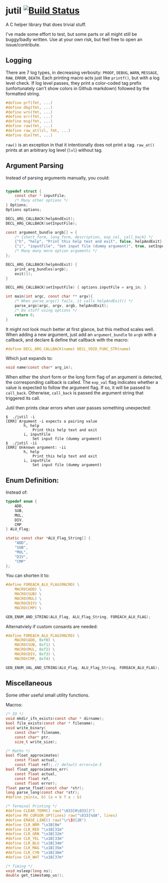 # jutil [![Build Status](https://travis-ci.com/joy13975/jutil.svg?branch=master)](https://travis-ci.com/joy13975/jutil)

A C helper library that does trivial stuff.

I've made some effort to test, but some parts or all might still be buggy/badly written. Use at your own risk, but feel free to open an issue/contribute.

## Logging

There are 7 log types, in decreasing verbosity: `PROOF`, `DEBUG`, `WARN`, `MESSAGE`, `RAW`, `ERROR`, `DEATH`. Each printing macro acts just like `printf()`, but with a log level check. If log level passes, they print a color-coded tag prefix (unfortunately can't show colors in Github markdown) followed by the formatted string.

```c
#define prf(fmt, ...)
#define dbg(fmt, ...)
#define wrn(fmt, ...)
#define err(fmt, ...)
#define msg(fmt, ...)
#define raw(fmt, ...)
#define raw_at(lvl, fmt, ...)
#define die(fmt, ...)
```

`raw()` is an exception in that it intentionally does not print a tag. `raw_at()` prints at an arbitrary log level (`lvl`) without tag.

## Argument Parsing
Instead of parsing arguments manually, you could:
```c

typedef struct {
    const char * inputFile;
    /* Many other options */
} Options;
Options options;

DECL_ARG_CALLBACK(helpAndExit);
DECL_ARG_CALLBACK(setInputFile);

const argument_bundle argb[] = {
    /* {short_form, long_form, description, exp_val, call_back} */
    {"h", "help", "Print this help text and exit", false, helpAndExit},
    {"i", "inputFile", "Set input file (dummy argument)", true, setInputFile}
    /* Many many more option arguments */
};

DECL_ARG_CALLBACK(helpAndExit) {
    print_arg_bundles(argb);
    exit(1);
}

DECL_ARG_CALLBACK(setInputFile) { options.inputFile = arg_in; }

int main(int argc, const char ** argv){
	/* When parse_args() fails, it calls helpAndExit() */
    parse_args(argc, argv, argb, helpAndExit);
    /* Do stuff using options */
    return 0;
}
```

It might not look much better at first glance, but this method scales well. When adding a new argument, just add an `argument_bundle` to `argb` with a callback, and declare & define that callback with the macro:

```c
#define DECL_ARG_CALLBACK(name) DECL_VOID_FUNC_STR(name)
```

Which just expands to:

```c
void name(const char* arg_in);
```

When either the short form or the long form flag of an argument is detected, the corresponding callback is called. The `exp_val` flag indicates whether a value is expected to follow the argument flag. If so, it will be passed to `call_back`. Otherwise, `call_back` is passed the argument string that triggered its call.

Jutil then prints clear errors when user passes something unexpected:

```shell
$  ./jutil -i
[ERR] Argument -i expects a pairing value
        h, help
            Print this help text and exit
        i, inputFile
            Set input file (dummy argument)
$  ./jutil -ii
[ERR] Unknown argument: -ii
        h, help
            Print this help text and exit
        i, inputFile
            Set input file (dummy argument)
```


## Enum Definition:
Instead of:
```c
typedef enum {
    ADD,
    SUB,
    MUL,
    DIV,
    CMP
} ALU_Flag;

static const char *ALU_Flag_String[] {
    "ADD",
    "SUB",
    "MUL",
    "DIV",
    "CMP"
};
```

You can shorten it to:
```c
#define FOREACH_ALU_FLAG(MACRO) \
    MACRO(ADD) \
    MACRO(SUB) \
    MACRO(MUL) \
    MACRO(DIV) \
    MACRO(CMP) \

GEN_ENUM_AND_STRING(ALU_Flag, ALU_Flag_String, FOREACH_ALU_FLAG);
```

Alternatviely if custom consants are needed:

```c
#define FOREACH_ALU_FLAG(MACRO) \
    MACRO(ADD, 0xf0) \
    MACRO(SUB, 0xf1) \
    MACRO(MUL, 0xf2) \
    MACRO(DIV, 0xf3) \
    MACRO(CMP, 0xf4) \

GEN_ENUM_VAL_AND_STRING(ALU_Flag, ALU_Flag_String, FOREACH_ALU_FLAG);
```

## Miscellaneous

Some other useful small utility functions.

Macros:
```c
/* IO */
void mkdir_ifn_exists(const char * dirname);
bool file_exists(const char * filename);
void write_binary(
    const char* filename,
    const char* ptr,
    size_t write_size);

/* Maths */
bool float_approximates(
    const float actual,
    const float ref); // default error=1e-5
bool float_approximates_err(
    const float actual,
    const float ref,
    const float error);
float parse_float(const char *str);
long parse_long(const char *str);
#define jmin(a, b) (a < b ? a : b)

/* Terminal Printing */
#define CLEAR_TERM() raw("\033[H\033[J")
#define MV_CURSOR_UP(lines) raw("\033[%dA", lines)
#define ERASE_LINE() raw("\r\33[2K")
#define CLR_NRM "\x1B[0m"
#define CLR_RED "\x1B[31m"
#define CLR_GRN "\x1B[32m"
#define CLR_YEL "\x1B[33m"
#define CLR_BLU "\x1B[34m"
#define CLR_MAG "\x1B[35m"
#define CLR_CYN "\x1B[36m"
#define CLR_WHT "\x1B[37m"

/* Timing */
void nsleep(long ns);
double get_timestamp_us();
```